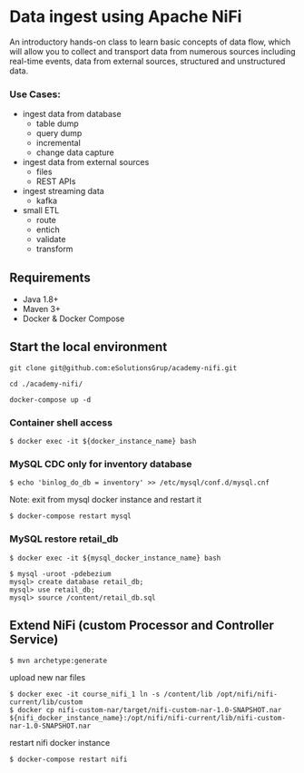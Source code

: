 # Data ingest using Apache NiFi
An introductory hands-on class to learn basic concepts of data flow, which will allow you to collect and transport data from numerous sources including real-time events, data from external sources, structured and unstructured data.

### Use Cases:
* ingest data from database
    - table dump
    - query dump 
    - incremental
    - change data capture
* ingest data from external sources 
    - files
    - REST APIs
* ingest streaming data 
    - kafka
* small ETL 
    - route
    - entich 
    - validate
    - transform

## Requirements

* Java 1.8+
* Maven 3+
* Docker & Docker Compose

## Start the local environment 

``` 
git clone git@github.com:eSolutionsGrup/academy-nifi.git

cd ./academy-nifi/

docker-compose up -d
```


### Container shell access

```
$ docker exec -it ${docker_instance_name} bash
```

### MySQL CDC only for inventory database
```
$ echo 'binlog_do_db = inventory' >> /etc/mysql/conf.d/mysql.cnf
```
Note: exit from mysql docker instance and restart it 
```
$ docker-compose restart mysql 
```

### MySQL restore retail_db
```
$ docker exec -it ${mysql_docker_instance_name} bash

$ mysql -uroot -pdebezium
mysql> create database retail_db;
mysql> use retail_db;
mysql> source /content/retail_db.sql

```

## Extend NiFi (custom Processor and Controller Service)
```
$ mvn archetype:generate
```
upload new nar files
```
$ docker exec -it course_nifi_1 ln -s /content/lib /opt/nifi/nifi-current/lib/custom
$ docker cp nifi-custom-nar/target/nifi-custom-nar-1.0-SNAPSHOT.nar ${nifi_docker_instance_name}:/opt/nifi/nifi-current/lib/nifi-custom-nar-1.0-SNAPSHOT.nar
```
restart nifi docker instance
```
$ docker-compose restart nifi 
```
